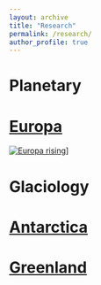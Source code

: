 ```yaml
---
layout: archive
title: "Research"
permalink: /research/
author_profile: true
---
```


Planetary 
==
# [Europa](chasechivers.github.io/europa)
[![Europa rising](https://europa.nasa.gov/rails/active_storage/blobs/redirect/eyJfcmFpbHMiOnsibWVzc2FnZSI6IkJBaHBBdjhEIiwiZXhwIjpudWxsLCJwdXIiOiJibG9iX2lkIn19--301094af94ef952fb95121c0ab22bef7d322862c/pia19048.jpg)](chasechivers.github.io/europa)]

Glaciology
==
# [Antarctica](chasechivers.github.io/antarctica)

# [Greenland](chasechivers.github.io/gris)
